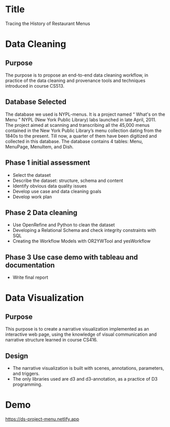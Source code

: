 # Title
Tracing the History of Restaurant Menus

# Data Cleaning
## Purpose
The purpose is to propose an end-to-end data cleaning workflow, in practice of
the data cleaning and provenance tools and techniques introduced in course CS513.
## Database Selected
The database we used is NYPL-menus. It is a project named “ What's on the Menu ”
NYPL (New York Public Library) labs launched in late April, 2011. The project aimed at
scanning and transcribing all the 45,000 menus contained in the New York Public
Library’s menu collection dating from the 1840s to the present. Till now, a quarter of
them have been digitized and collected in this database.
The database contains 4 tables: Menu, MenuPage, MenuItem, and Dish.
## Phase 1 initial assessment
- Select the dataset
- Describe the dataset: structure, schema and content
- Identify obvious data quality issues
- Develop use case and data cleaning goals
- Develop work plan
## Phase 2 Data cleaning
- Use OpenRefine and Python to clean the dataset
- Developing a Relational Schema and check integrity constraints with SQL
- Creating the Workflow Models with OR2YWTool and yesWorkflow
## Phase 3 Use case demo with tableau and documentation
- Write final report



# Data Visualization
## Purpose
This purpose is to create a narrative visualization implemented as an interactive web
page, using the knowledge of visual communication and narrative structure learned in
course CS416. 
## Design
- The narrative visualization is built with scenes, annotations, parameters, and triggers.
- The only libraries used are d3 and d3-annotation, as a practice of D3 programming.


# Demo
https://ds-project-menu.netlify.app
